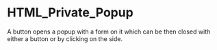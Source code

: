 # HTML_Private_Popup
A button opens a popup with a form on it which can be then closed with either a button or by clicking on the side. 
